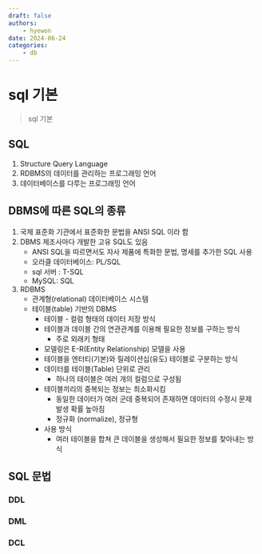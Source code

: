 ```yaml
---
draft: false
authors:
    - hyewon
date: 2024-06-24
categories:
    - db
---
```


# sql 기본

> sql 기본

<!-- more -->

## SQL

1. Structure Query Language
2. RDBMS의 데이터를 관리하는 프로그래밍 언어
3. 데이터베이스를 다루는 프로그래밍 언어

## DBMS에 따른 SQL의 종류

1. 국제 표준화 기관에서 표준화한 문법을 ANSI SQL 이라 함
2. DBMS 제조사마다 개발한 고유 SQL도 있음
    - ANSI SQL을 따르면서도 자사 제품에 특화한 문법, 명세를 추가한 SQL 사용
    - 오라클 데이터베이스: PL/SQL
    - sql 서버 : T-SQL
    - MySQL: SQL
3. RDBMS
    - 관계형(relational) 데이터베이스 시스템
    - 테이블(table) 기반의 DBMS
        - 테이블 - 컬럼 형태의 데이터 저장 방식
        - 테이블과 데이블 간의 연관관계를 이용해 필요한 정보를 구하는 방식
            - 주로 외래키 형태
        - 모델링은 E-R(Entity Relationship) 모델을 사용
        - 테이블을 엔터티(기본)와 릴레이션십(유도) 테이블로 구분하는 방식
        - 데이터를 테이블(Table) 단위로 관리
            - 하나의 테이블은 여러 개의 컬럼으로 구성됨
        - 테이블끼리의 중복되는 정보는 최소화시킴
            - 동일한 데이터가 여러 군데 중복되어 존재하면 데이터의 수정시 문제 발생 확률 높아짐
            - 정규화 (normalize), 정규형
        - 사용 방식
            - 여러 테이블을 합쳐 큰 데이블을 생성해서 필요한 정보를 찾아내는 방식

## SQL 문법

### DDL

### DML

### DCL
